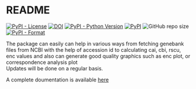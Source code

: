# README
[![PyPI - License](https://img.shields.io/pypi/l/CodonU)](https://opensource.org/licenses/MIT)
[![DOI](https://zenodo.org/badge/536583655.svg)](https://zenodo.org/badge/latestdoi/536583655)
[![PyPI - Python Version](https://img.shields.io/pypi/pyversions/CodonU)](https://pypi.org/project/CodonU)
[![PyPI](https://img.shields.io/pypi/v/CodonU)](https://pypi.org/project/CodonU)
![GitHub repo size](https://img.shields.io/github/repo-size/SouradiptoC/codon_usage)
[![PyPI - Format](https://img.shields.io/pypi/format/CodonU)](https://pypi.org/project/CodonU)


The package can easily can help in various ways from fetching genebank files from NCBI with the help of accession id to calculating cai, cbi, rscu, enc values and also can generate good quality graphics such as enc plot, or correspondence analysis plot
<br>
Updates will be done on a regular basis.

A complete doumentation is available [here](https://github.com/SouradiptoC/codon_usage/wiki)
